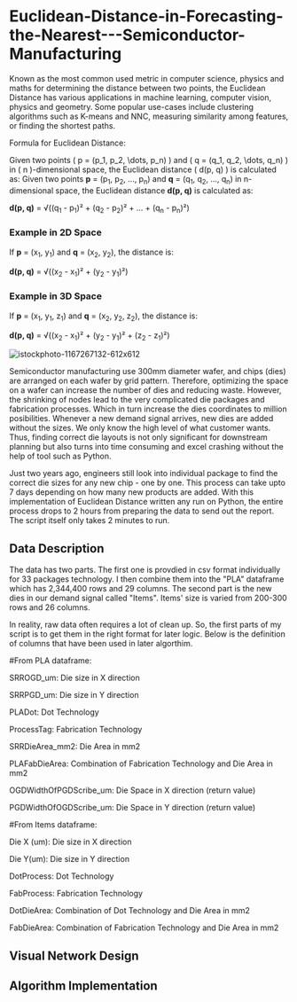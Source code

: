 # Euclidean-Distance-in-Forecasting-the-Nearest---Semiconductor-Manufacturing
Known as the most common used metric in computer science, physics and maths for determining the distance between two points, the Euclidean Distance has various applications in machine learning, computer vision, physics and geometry. Some popular use-cases include clustering algorithms such as K-means and NNC, measuring similarity among features, or finding the shortest paths.

Formula for Euclidean Distance:

Given two points \( p = (p_1, p_2, \dots, p_n) \) and \( q = (q_1, q_2, \dots, q_n) \) in \( n \)-dimensional space, the Euclidean distance \( d(p, q) \) is calculated as:
Given two points **p** = (p<sub>1</sub>, p<sub>2</sub>, ..., p<sub>n</sub>) and **q** = (q<sub>1</sub>, q<sub>2</sub>, ..., q<sub>n</sub>) in n-dimensional space, the Euclidean distance **d(p, q)** is calculated as:

**d(p, q)** = √((q<sub>1</sub> - p<sub>1</sub>)² + (q<sub>2</sub> - p<sub>2</sub>)² + ... + (q<sub>n</sub> - p<sub>n</sub>)²)

### Example in 2D Space

If **p** = (x<sub>1</sub>, y<sub>1</sub>) and **q** = (x<sub>2</sub>, y<sub>2</sub>), the distance is:

**d(p, q)** = √((x<sub>2</sub> - x<sub>1</sub>)² + (y<sub>2</sub> - y<sub>1</sub>)²)

### Example in 3D Space

If **p** = (x<sub>1</sub>, y<sub>1</sub>, z<sub>1</sub>) and **q** = (x<sub>2</sub>, y<sub>2</sub>, z<sub>2</sub>), the distance is:

**d(p, q)** = √((x<sub>2</sub> - x<sub>1</sub>)² + (y<sub>2</sub> - y<sub>1</sub>)² + (z<sub>2</sub> - z<sub>1</sub>)²)


![istockphoto-1167267132-612x612](https://github.com/user-attachments/assets/dcf62277-0fcf-44c7-9e57-86adf6416ca5)




Semiconductor manufacturing use 300mm diameter wafer, and chips (dies) are arranged on each wafer by grid pattern. Therefore, optimizing the space on a wafer can increase the number of dies and reducing waste. However, the shrinking of nodes lead to the very complicated die packages and fabrication processes. Which in turn increase the dies coordinates to million posibilities. Whenever a new demand signal arrives, new dies are added without the sizes. We only know the high level of what customer wants. Thus, finding correct die layouts is not only significant for downstream planning but also turns into time consuming and excel crashing without the help of tool such as Python.

Just two years ago, engineers still look into individual package to find the correct die sizes for any new chip - one by one. This process can take upto 7 days depending on how many new products are added. With this implementation of Euclidean Distance written any run on Python, the entire process drops to 2 hours from preparing the data to send out the report. The script itself only takes 2 minutes to run.

## Data Description
The data has two parts. The first one is provdied in csv format individually for 33 packages technology. I then combine them into the "PLA" dataframe which has 2,344,400 rows and 29 columns. The second part is the new dies in our demand signal called "Items". Items' size is varied from 200-300 rows and 26 columns.

In reality, raw data often requires a lot of clean up. So, the first parts of my script is to get them in the right format for later logic. Below is the definition of columns that have been used in later algorthim.

#From PLA dataframe:

SRROGD_um: Die size in X direction

SRRPGD_um: Die size in Y direction

PLADot: Dot Technology

ProcessTag: Fabrication Technology

SRRDieArea_mm2: Die Area in mm2

PLAFabDieArea: Combination of Fabrication Technology and Die Area in mm2

OGDWidthOfPGDScribe_um: Die Space in X direction (return value)

PGDWidthOfOGDScribe_um: Die Space in Y direction (return value)


#From Items dataframe:

Die X (um): Die size in X direction

Die Y(um): Die size in Y direction

DotProcess: Dot Technology

FabProcess: Fabrication Technology

DotDieArea: Combination of Dot Technology and Die Area in mm2

FabDieArea: Combination of Fabrication Technology and Die Area in mm2


## Visual Network Design

## Algorithm Implementation
